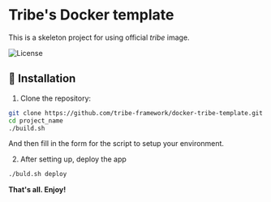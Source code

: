 # Tribe's Docker template
This is a skeleton project for using official *tribe* image.

![License](https://img.shields.io/github/license/tribe-framework/docker-tribe-template)

## 🚀 Installation
1. Clone the repository:
```sh
git clone https://github.com/tribe-framework/docker-tribe-template.git project_name
cd project_name
./build.sh
```
And then fill in the form for the script to setup your environment. 

2. After setting up, deploy the app
```sh
./buld.sh deploy
```

**That's all. Enjoy!**
